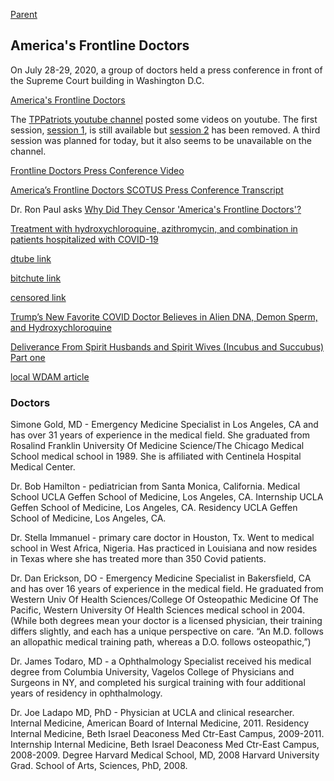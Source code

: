 [Parent](#pages/blog/cv19/index)

## America's Frontline Doctors

On July 28-29, 2020, a group of doctors held a press conference in front 
of the Supreme Court building in Washington D.C.


[America's Frontline Doctors](https://www.americasfrontlinedoctors.com/)


The [TPPatriots youtube channel](https://www.youtube.com/channel/UCBDFIhJatqK77qLyA0r-yVg)
posted some videos on youtube.
The first session, [session 1](https://www.youtube.com/watch?v=cKbQbcInHnA),
is still available but [session 2](https://www.youtube.com/watch?v=aX_Q1FaY9pI)
has been removed.  A third session was planned for today, but it also seems
to be unavailable on the channel.





[Frontline Doctors Press Conference Video](https://www.bitchute.com/video/HeC0tHZDX7dk/?fbclid=IwAR2lI5-EL8InuuY6v-Bt_o6lUbg30TLBnwXUCbqASnPhdCmTJOEyDUfLSUQ)

[America’s Frontline Doctors SCOTUS Press Conference Transcript](https://www.rev.com/blog/transcripts/americas-frontline-doctors-scotus-press-conference-transcript)



Dr. Ron Paul asks
[Why Did They Censor 'America's Frontline Doctors'?](https://www.youtube.com/watch?v=rTfZyRrADdA)


[Treatment with hydroxychloroquine, azithromycin, and combination in patients hospitalized with COVID-19](https://www.ncbi.nlm.nih.gov/pmc/articles/PMC7330574/)


[dtube link](https://d.tube/?fbclid=IwAR25IdNZyoE-Czh7YewP-R1NjDNQF-ItB1toUKUWqvYO7HbXEI76D3O83y0#!/v/videostorage2020/QmWHnWJ4A2LZsmLBP8HeYrpcHhfFgTvPV8R4kitEcz9LgH?fbclid=IwAR25IdNZyoE-Czh7YewP-R1NjDNQF-ItB1toUKUWqvYO7HbXEI76D3O83y0?fbclid=IwAR25IdNZyoE-Czh7YewP-R1NjDNQF-ItB1toUKUWqvYO7HbXEI76D3O83y0?fbclid=IwAR25IdNZyoE-Czh7YewP-R1NjDNQF-ItB1toUKUWqvYO7HbXEI76D3O83y0)

[bitchute link](https://www.bitchute.com/video/DLt1TylP1q6Y/)


[censored link](https://www.youtube.com/watch?v=uYkIK6-TNok)


[Trump’s New Favorite COVID Doctor Believes in Alien DNA, Demon Sperm, and Hydroxychloroquine](https://www.thedailybeast.com/stella-immanuel-trumps-new-covid-doctor-believes-in-alien-dna-demon-sperm-and-hydroxychloroquine)


[Deliverance From Spirit Husbands and Spirit Wives (Incubus and Succubus) Part one](https://www.youtube.com/watch?v=CJrJG9xymts)

[local WDAM article](https://www.wdam.com/2020/07/29/misinformation-virus-is-proving-highly-contagious/)

### Doctors

Simone Gold, MD - Emergency Medicine Specialist in Los Angeles, CA and has 
over 31 years of experience in the medical field. She graduated from Rosalind 
Franklin University Of Medicine Science/The Chicago Medical School medical 
school in 1989. She is affiliated with Centinela Hospital Medical Center.

Dr. Bob Hamilton - pediatrician from Santa Monica, California. Medical School 
UCLA Geffen School of Medicine, Los Angeles, CA. Internship UCLA Geffen School 
of Medicine, Los Angeles, CA. Residency UCLA Geffen School of Medicine, Los 
Angeles, CA.

Dr. Stella Immanuel - primary care doctor in Houston, Tx. Went to medical 
school in West Africa, Nigeria. Has practiced in Louisiana and now resides 
in Texas where she has treated more than 350 Covid patients.

Dr. Dan Erickson, DO - Emergency Medicine Specialist in Bakersfield, CA and 
has over 16 years of experience in the medical field. He graduated from Western 
Univ Of Health Sciences/College Of Osteopathic Medicine Of The Pacific, Western 
University Of Health Sciences medical school in 2004. (While both degrees mean 
your doctor is a licensed physician, their training differs slightly, and each 
has a unique perspective on care. “An M.D. follows an allopathic medical 
training path, whereas a D.O. follows osteopathic,”)

Dr. James Todaro, MD - a Ophthalmology Specialist received his medical degree 
from Columbia University, Vagelos College of Physicians and Surgeons in NY, 
and completed his surgical training with four additional years of residency in 
ophthalmology.

Dr. Joe Ladapo MD, PhD - Physician at UCLA and clinical researcher. Internal 
Medicine, American Board of Internal Medicine, 2011. 
Residency Internal Medicine, Beth Israel Deaconess Med Ctr-East Campus, 2009-2011. 
Internship Internal Medicine, Beth Israel Deaconess Med Ctr-East Campus, 
2008-2009. Degree Harvard Medical School, MD, 2008 Harvard University Grad. 
School of Arts, Sciences, PhD, 2008.
